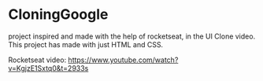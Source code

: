 # CloningGoogle
project inspired and made with the help of rocketseat, in the UI Clone video.
This project has made with just HTML and CSS.

Rocketseat video: https://www.youtube.com/watch?v=KgjzE1Sxtq0&t=2933s
